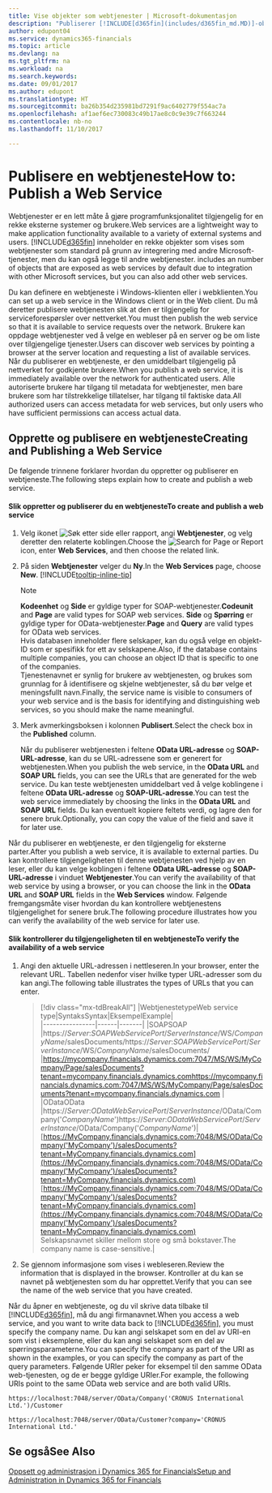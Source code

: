 ```yaml
---
title: Vise objekter som webtjenester | Microsoft-dokumentasjon
description: "Publiserer [!INCLUDE[d365fin](includes/d365fin_md.MD)]-objekter som webtjenester, de er tilgjengelig på nettverket umiddelbart."
author: edupont04
ms.service: dynamics365-financials
ms.topic: article
ms.devlang: na
ms.tgt_pltfrm: na
ms.workload: na
ms.search.keywords: 
ms.date: 09/01/2017
ms.author: edupont
ms.translationtype: HT
ms.sourcegitcommit: ba26b354d235981bd7291f9ac6402779f554ac7a
ms.openlocfilehash: af1aef6ec730083c49b17ae8c0c9e39c7f663244
ms.contentlocale: nb-no
ms.lasthandoff: 11/10/2017

---
```

# <a name="how-to-publish-a-web-service"></a><span data-ttu-id="92f5e-103">Publisere en webtjeneste</span><span class="sxs-lookup"><span data-stu-id="92f5e-103">How to: Publish a Web Service</span></span>
<span data-ttu-id="92f5e-104">Webtjenester er en lett måte å gjøre programfunksjonalitet tilgjengelig for en rekke eksterne systemer og brukere.</span><span class="sxs-lookup"><span data-stu-id="92f5e-104">Web services are a lightweight way to make application functionality available to a variety of external systems and users.</span></span> [!INCLUDE[d365fin](includes/d365fin_md.md)]<span data-ttu-id="92f5e-105"> inneholder en rekke objekter som vises som webtjenester som standard på grunn av integrering med andre Microsoft-tjenester, men du kan også legge til andre webtjenester.</span><span class="sxs-lookup"><span data-stu-id="92f5e-105"> includes an number of objects that are exposed as web services by default due to integration with other Microsoft services, but you can also add other web services.</span></span>  

<span data-ttu-id="92f5e-106">Du kan definere en webtjeneste i Windows-klienten eller i webklienten.</span><span class="sxs-lookup"><span data-stu-id="92f5e-106">You can set up a web service in the Windows client or in the Web client.</span></span> <span data-ttu-id="92f5e-107">Du må deretter publisere webtjenesten slik at den er tilgjengelig for serviceforespørsler over nettverket.</span><span class="sxs-lookup"><span data-stu-id="92f5e-107">You must then publish the web service so that it is available to service requests over the network.</span></span> <span data-ttu-id="92f5e-108">Brukere kan oppdage webtjenester ved å velge en webleser på en server og be om liste over tilgjengelige tjenester.</span><span class="sxs-lookup"><span data-stu-id="92f5e-108">Users can discover web services by pointing a browser at the server location and requesting a list of available services.</span></span> <span data-ttu-id="92f5e-109">Når du publiserer en webtjeneste, er den umiddelbart tilgjengelig på nettverket for godkjente brukere.</span><span class="sxs-lookup"><span data-stu-id="92f5e-109">When you publish a web service, it is immediately available over the network for authenticated users.</span></span> <span data-ttu-id="92f5e-110">Alle autoriserte brukere har tilgang til metadata for webtjenester, men bare brukere som har tilstrekkelige tillatelser, har tilgang til faktiske data.</span><span class="sxs-lookup"><span data-stu-id="92f5e-110">All authorized users can access metadata for web services, but only users who have sufficient permissions can access actual data.</span></span>

## <a name="creating-and-publishing-a-web-service"></a><span data-ttu-id="92f5e-111">Opprette og publisere en webtjeneste</span><span class="sxs-lookup"><span data-stu-id="92f5e-111">Creating and Publishing a Web Service</span></span>  
 <span data-ttu-id="92f5e-112">De følgende trinnene forklarer hvordan du oppretter og publiserer en webtjeneste.</span><span class="sxs-lookup"><span data-stu-id="92f5e-112">The following steps explain how to create and publish a web service.</span></span>  

#### <a name="to-create-and-publish-a-web-service"></a><span data-ttu-id="92f5e-113">Slik oppretter og publiserer du en webtjeneste</span><span class="sxs-lookup"><span data-stu-id="92f5e-113">To create and publish a web service</span></span>  

1.  <span data-ttu-id="92f5e-114">Velg ikonet ![Søk etter side eller rapport](media/ui-search/search_small.png "Søk etter side eller rapport"), angi **Webtjenester**, og velg deretter den relaterte koblingen.</span><span class="sxs-lookup"><span data-stu-id="92f5e-114">Choose the ![Search for Page or Report](media/ui-search/search_small.png "Search for Page or Report icon") icon, enter **Web Services**, and then choose the related link.</span></span>  

2.  <span data-ttu-id="92f5e-115">På siden **Webtjenester** velger du **Ny**.</span><span class="sxs-lookup"><span data-stu-id="92f5e-115">In the **Web Services** page, choose **New**.</span></span> [!INCLUDE[tooltip-inline-tip](includes/tooltip-inline-tip_md.md)]  

    > [!NOTE]  
    >  <span data-ttu-id="92f5e-116">**Kodeenhet** og **Side** er gyldige typer for SOAP-webtjenester.</span><span class="sxs-lookup"><span data-stu-id="92f5e-116">**Codeunit** and **Page** are valid types for SOAP web services.</span></span> <span data-ttu-id="92f5e-117">**Side** og **Spørring** er gyldige typer for OData-webtjenester.</span><span class="sxs-lookup"><span data-stu-id="92f5e-117">**Page** and **Query** are valid types for OData web services.</span></span>  
    <span data-ttu-id="92f5e-118">Hvis databasen inneholder flere selskaper, kan du også velge en objekt-ID som er spesifikk for ett av selskapene.</span><span class="sxs-lookup"><span data-stu-id="92f5e-118">Also, if the database contains multiple companies, you can choose an object ID that is specific to one of the companies.</span></span>  
    <span data-ttu-id="92f5e-119">Tjenestenavnet er synlig for brukere av webtjenesten, og brukes som grunnlag for å identifisere og skjelne webtjenester, så du bør velge et meningsfullt navn.</span><span class="sxs-lookup"><span data-stu-id="92f5e-119">Finally, the service name is visible to consumers of your web service and is the basis for identifying and distinguishing web services, so you should make the name meaningful.</span></span>

3.  <span data-ttu-id="92f5e-120">Merk avmerkingsboksen i kolonnen **Publisert**.</span><span class="sxs-lookup"><span data-stu-id="92f5e-120">Select the check box in the **Published** column.</span></span>  

     <span data-ttu-id="92f5e-121">Når du publiserer webtjenesten i feltene **OData URL-adresse** og **SOAP-URL-adresse**, kan du se URL-adressene som er generert for webtjenesten.</span><span class="sxs-lookup"><span data-stu-id="92f5e-121">When you publish the web service, in the **OData URL** and **SOAP URL** fields, you can see the URLs that are generated for the web service.</span></span> <span data-ttu-id="92f5e-122">Du kan teste webtjenesten umiddelbart ved å velge koblingene i feltene **OData URL-adresse** og **SOAP-URL-adresse**.</span><span class="sxs-lookup"><span data-stu-id="92f5e-122">You can test the web service immediately by choosing the links in the **OData URL** and **SOAP URL** fields.</span></span> <span data-ttu-id="92f5e-123">Du kan eventuelt kopiere feltets verdi, og lagre den for senere bruk.</span><span class="sxs-lookup"><span data-stu-id="92f5e-123">Optionally, you can copy the value of the field and save it for later use.</span></span>  

<span data-ttu-id="92f5e-124">Når du publiserer en webtjeneste, er den tilgjengelig for eksterne parter.</span><span class="sxs-lookup"><span data-stu-id="92f5e-124">After you publish a web service, it is available to external parties.</span></span> <span data-ttu-id="92f5e-125">Du kan kontrollere tilgjengeligheten til denne webtjenesten ved hjelp av en leser, eller du kan velge koblingen i feltene **OData URL-adresse** og **SOAP-URL-adresse** i vinduet **Webtjenester**.</span><span class="sxs-lookup"><span data-stu-id="92f5e-125">You can verify the availability of that web service by using a browser, or you can choose the link in the **OData URL** and **SOAP URL** fields in the **Web Services** window.</span></span> <span data-ttu-id="92f5e-126">Følgende fremgangsmåte viser hvordan du kan kontrollere webtjenestens tilgjengelighet for senere bruk.</span><span class="sxs-lookup"><span data-stu-id="92f5e-126">The following procedure illustrates how you can verify the availability of the web service for later use.</span></span>  

#### <a name="to-verify-the-availability-of-a-web-service"></a><span data-ttu-id="92f5e-127">Slik kontrollerer du tilgjengeligheten til en webtjeneste</span><span class="sxs-lookup"><span data-stu-id="92f5e-127">To verify the availability of a web service</span></span>  

1.  <span data-ttu-id="92f5e-128">Angi den aktuelle URL-adressen i nettleseren.</span><span class="sxs-lookup"><span data-stu-id="92f5e-128">In your browser, enter the relevant URL.</span></span> <span data-ttu-id="92f5e-129">Tabellen nedenfor viser hvilke typer URL-adresser som du kan angi.</span><span class="sxs-lookup"><span data-stu-id="92f5e-129">The following table illustrates the types of URLs that you can enter.</span></span>  

    >    [!div class="mx-tdBreakAll"]
    >    |<span data-ttu-id="92f5e-130">Webtjenestetype</span><span class="sxs-lookup"><span data-stu-id="92f5e-130">Web service type</span></span>|<span data-ttu-id="92f5e-131">Syntaks</span><span class="sxs-lookup"><span data-stu-id="92f5e-131">Syntax</span></span>|<span data-ttu-id="92f5e-132">Eksempel</span><span class="sxs-lookup"><span data-stu-id="92f5e-132">Example</span></span>|  
    >    |----------------|------|-------|
    >    |<span data-ttu-id="92f5e-133">SOAP</span><span class="sxs-lookup"><span data-stu-id="92f5e-133">SOAP</span></span> |<span data-ttu-id="92f5e-134">https://*Server*:*SOAPWebServicePort*/*ServerInstance*/WS/*CompanyName*/salesDocuments/</span><span class="sxs-lookup"><span data-stu-id="92f5e-134">https://*Server*:*SOAPWebServicePort*/*ServerInstance*/WS/*CompanyName*/salesDocuments/</span></span> |<span data-ttu-id="92f5e-135">https://mycompany.financials.dynamics.com:7047/MS/WS/MyCompany/Page/salesDocuments?tenant=mycompany.financials.dynamics.com</span><span class="sxs-lookup"><span data-stu-id="92f5e-135">https://mycompany.financials.dynamics.com:7047/MS/WS/MyCompany/Page/salesDocuments?tenant=mycompany.financials.dynamics.com</span></span> |  
    >    |<span data-ttu-id="92f5e-136">OData</span><span class="sxs-lookup"><span data-stu-id="92f5e-136">OData</span></span> |<span data-ttu-id="92f5e-137">https://*Server*:*ODataWebServicePort*/*ServerInstance*/OData/Company('*CompanyName*')</span><span class="sxs-lookup"><span data-stu-id="92f5e-137">https://*Server*:*ODataWebServicePort*/*ServerInstance*/OData/Company('*CompanyName*')</span></span>|<span data-ttu-id="92f5e-138">[https://MyCompany.financials.dynamics.com:7048/MS/OData/Company('MyCompany')/salesDocuments?tenant=MyCompany.financials.dynamics.com](https://MyCompany.financials.dynamics.com:7048/MS/OData/Company('MyCompany')/salesDocuments?tenant=MyCompany.financials.dynamics.com)</span><span class="sxs-lookup"><span data-stu-id="92f5e-138">[https://MyCompany.financials.dynamics.com:7048/MS/OData/Company('MyCompany')/salesDocuments?tenant=MyCompany.financials.dynamics.com](https://MyCompany.financials.dynamics.com:7048/MS/OData/Company('MyCompany')/salesDocuments?tenant=MyCompany.financials.dynamics.com)</span></span> <br />    <span data-ttu-id="92f5e-139">Selskapsnavnet skiller mellom store og små bokstaver.</span><span class="sxs-lookup"><span data-stu-id="92f5e-139">The company name is case-sensitive.</span></span>|

2.  <span data-ttu-id="92f5e-140">Se gjennom informasjone som vises i webleseren.</span><span class="sxs-lookup"><span data-stu-id="92f5e-140">Review the information that is displayed in the browser.</span></span> <span data-ttu-id="92f5e-141">Kontroller at du kan se navnet på webtjenesten som du har opprettet.</span><span class="sxs-lookup"><span data-stu-id="92f5e-141">Verify that you can see the name of the web service that you have created.</span></span>  

 <span data-ttu-id="92f5e-142">Når du åpner en webtjeneste, og du vil skrive data tilbake til [!INCLUDE[d365fin](includes/d365fin_md.md)], må du angi firmanavnet.</span><span class="sxs-lookup"><span data-stu-id="92f5e-142">When you access a web service, and you want to write data back to [!INCLUDE[d365fin](includes/d365fin_md.md)], you must specify the company name.</span></span> <span data-ttu-id="92f5e-143">Du kan angi selskapet som en del av URI-en som vist i eksemplene, eller du kan angi selskapet som en del av spørringsparameterne.</span><span class="sxs-lookup"><span data-stu-id="92f5e-143">You can specify the company as part of the URI as shown in the examples, or you can specify the company as part of the query parameters.</span></span> <span data-ttu-id="92f5e-144">Følgende URIer peker for eksempel til den samme OData web-tjenesten, og de er begge gyldige URIer.</span><span class="sxs-lookup"><span data-stu-id="92f5e-144">For example, the following URIs point to the same OData web service and are both valid URIs.</span></span>  

```  
https://localhost:7048/server/OData/Company('CRONUS International Ltd.')/Customer  
```  

```  
https://localhost:7048/server/OData/Customer?company='CRONUS International Ltd.'  
```  

## <a name="see-also"></a><span data-ttu-id="92f5e-145">Se også</span><span class="sxs-lookup"><span data-stu-id="92f5e-145">See Also</span></span>  
[<span data-ttu-id="92f5e-146">Oppsett og administrasjon i Dynamics 365 for Financials</span><span class="sxs-lookup"><span data-stu-id="92f5e-146">Setup and Administration in Dynamics 365 for Financials</span></span>](admin-setup-and-administration.md)  

